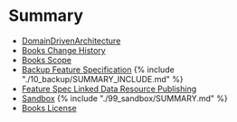 # Summary

* [DomainDrivenArchitecture](README.md)
* [Books Change History](change_history.md)
* [Books Scope](01_scope/README.md)
* [Backup Feature Specification](10_backup/README.md) 
{% include "./10_backup/SUMMARY_INCLUDE.md" %}
* [Feature Spec Linked Data Resource Publishing](20_liked_data/README.md)
* [Sandbox](99_sandbox/README.md)
{% include "./99_sandbox/SUMMARY.md" %}
* [Books License](LICENSE.md)